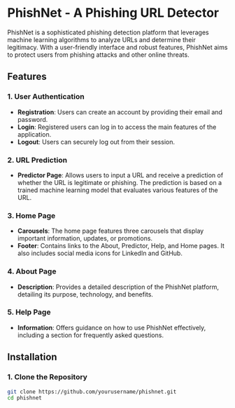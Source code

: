 # PhishNet - A Phishing URL Detector

PhishNet is a sophisticated phishing detection platform that leverages machine learning algorithms to analyze URLs and determine their legitimacy. With a user-friendly interface and robust features, PhishNet aims to protect users from phishing attacks and other online threats.



## Features

### 1. **User Authentication**
- **Registration**: Users can create an account by providing their email and password.
- **Login**: Registered users can log in to access the main features of the application.
- **Logout**: Users can securely log out from their session.

### 2. **URL Prediction**
- **Predictor Page**: Allows users to input a URL and receive a prediction of whether the URL is legitimate or phishing. The prediction is based on a trained machine learning model that evaluates various features of the URL.

### 3. **Home Page**
- **Carousels**: The home page features three carousels that display important information, updates, or promotions.
- **Footer**: Contains links to the About, Predictor, Help, and Home pages. It also includes social media icons for LinkedIn and GitHub.

### 4. **About Page**
- **Description**: Provides a detailed description of the PhishNet platform, detailing its purpose, technology, and benefits.

### 5. **Help Page**
- **Information**: Offers guidance on how to use PhishNet effectively, including a section for frequently asked questions.

## Installation

### 1. **Clone the Repository**
```bash
git clone https://github.com/yourusername/phishnet.git
cd phishnet
